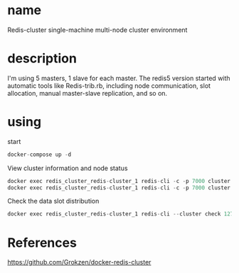# name
Redis-cluster single-machine multi-node cluster environment

# description
I'm using 5 masters, 1 slave for each master.
The redis5 version started with automatic tools like Redis-trib.rb, including node communication, slot allocation, manual master-slave replication, and so on.

# using
start
```c 
docker-compose up -d
```

View cluster information and node status
```c
docker exec redis_cluster_redis-cluster_1 redis-cli -c -p 7000 cluster info
docker exec redis_cluster_redis-cluster_1 redis-cli -c -p 7000 cluster nodes
```

Check the data slot distribution
```c
docker exec redis_cluster_redis-cluster_1 redis-cli --cluster check 127.0.0.1:7000
```

# References
https://github.com/Grokzen/docker-redis-cluster